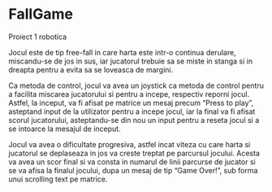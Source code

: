# FallGame
Proiect 1 robotica

Jocul este de tip free-fall in care harta
este intr-o continua derulare, miscandu-se de jos in sus, iar jucatorul trebuie sa se miste
in stanga si in dreapta pentru a evita sa se loveasca de margini.

Ca metoda de control, jocul va avea un joystick ca metoda de control pentru a
facilita miscarea jucatorului si pentru a incepe, respectiv reporni jocul. Astfel, la inceput,
va fi afisat pe matrice un mesaj precum “Press to play”, asteptand input de la utilizator
pentru a incepe jocul, iar la final va fi afisat scorul jucatorului, asteptandu-se din nou un
input pentru a reseta jocul si a se intoarce la mesajul de inceput.

Jocul va avea o dificultate progresiva, astfel incat viteza cu care harta si jucatorul
se deplaseaza in jos va creste treptat pe parcursul jocului. Acesta va avea un scor final
si va consta in numarul de linii parcurse de jucator si se va afisa la finalul jocului, dupa
un mesaj de tip “Game Over!”, sub forma unui scrolling text pe matrice.
